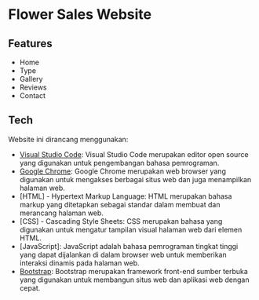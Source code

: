 # Flower Sales Website

## Features

- Home
- Type
- Gallery
- Reviews
- Contact

## Tech

Website ini dirancang menggunakan:

- [Visual Studio Code](https://code.visualstudio.com/docs/editor/vscode-web): Visual Studio Code merupakan editor open source yang digunakan untuk pengembangan bahasa pemrograman.
- [Google Chrome](https://www.google.com/intl/id_id/chrome/): Google Chrome merupakan web browser yang digunakan untuk mengakses berbagai situs web dan juga menampilkan halaman web.
- [HTML] - Hypertext Markup Language: HTML merupakan bahasa markup yang ditetapkan sebagai standar dalam membuat dan merancang halaman web.
- [CSS] - Cascading Style Sheets: CSS merupakan bahasa yang digunakan untuk mengatur tampilan visual halaman web dari elemen HTML.
- [JavaScript]: JavaScript adalah bahasa pemrograman tingkat tinggi yang dapat dijalankan di dalam browser web untuk memberikan interaksi dinamis pada halaman web.
- [Bootstrap](https://getbootstrap.com/): Bootstrap merupakan framework front-end sumber terbuka yang digunakan untuk membangun situs web dan aplikasi web dengan cepat.
